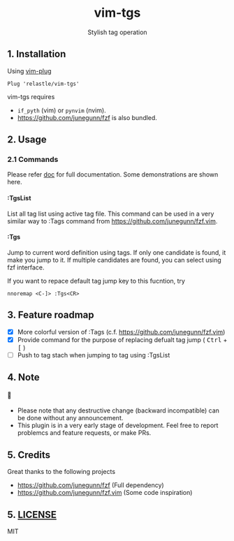<h1 align="center">vim-tgs</h1>

<p align="center">Stylish tag operation</p>

## 1. Installation

Using [vim-plug](https://github.com/junegunn/vim-plug)

```vim
Plug 'relastle/vim-tgs'
```

vim-tgs requires

- `if_pyth` (vim) or `pynvim` (nvim).
- https://github.com/junegunn/fzf is also bundled.

## 2. Usage

### 2.1 Commands

Please refer [doc](./doc/vim-tgs.txt) for full documentation.
Some demonstrations are shown here.

#### :TgsList

List all tag list using active tag file.
This command can be used in a very similar way to :Tags
command from https://github.com/junegunn/fzf.vim.

#### :Tgs

Jump to current word definition using tags.
If only one candidate is found, it make you jump to it.
If multiple candidates are found, you can select using fzf interface.

If you want to repace default tag jump key to this fucntion, try
```vim
nnoremap <C-]> :Tgs<CR>
```

## 3. Feature roadmap

- [x] More colorful version of :Tags (c.f. https://github.com/junegunn/fzf.vim)
- [x] Provide command for the purpose of replacing defualt tag jump ( <kbd>Ctrl</kbd> + <kbd>[</kbd> )
- [ ] Push to tag stach when jumping to tag using :TgsList

## 4. Note

#### :construction:

- Please note that any destructive change (backward incompatible) can be done without any announcement.
- This plugin is in a very early stage of development. Feel free to report problemcs and feature requests, or make PRs.

## 5. Credits

Great thanks to the following projects

- https://github.com/junegunn/fzf (Full dependency)
- https://github.com/junegunn/fzf.vim (Some code inspiration)


## 5. [LICENSE](./LICENSE)

MIT
